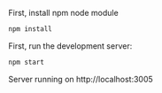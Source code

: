 First, install npm node module

```bash
npm install

```

First, run the development server:

```bash
npm start

```


Server running on http://localhost:3005